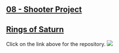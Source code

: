 ## [08 - Shooter Project](https://github.com/yrgo/gp20/tree/master/Programming%20Fundamentals/08%20-%20Shooter%20Project)

## [Rings of Saturn](https://github.com/tzaarela/RingsOfSaturn)
Click on the link above for the repository.
<img src="https://github.com/danielalexandernielsen/Yrgo/raw/master/Daniel_00_SideProjects/GIF/RingsOfSaturn.gif?raw=true">
